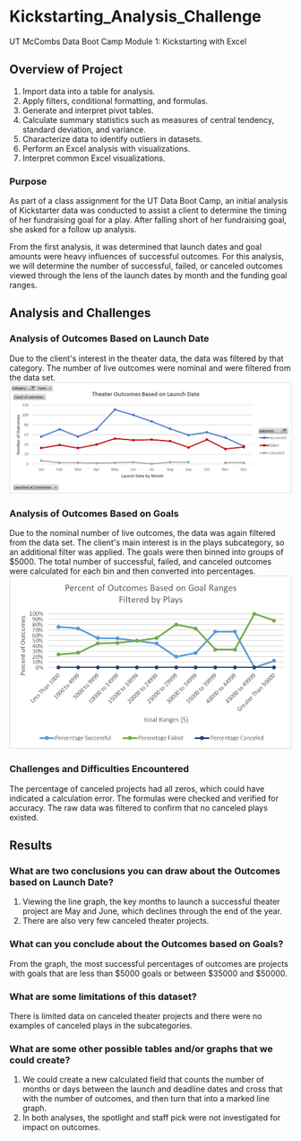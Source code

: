 # Kickstarting_Analysis_Challenge
UT McCombs Data Boot Camp Module 1: Kickstarting with Excel

## Overview of Project
1. Import data into a table for analysis.   
2. Apply filters, conditional formatting, and formulas.   
3. Generate and interpret pivot tables.   
4. Calculate summary statistics such as measures of central tendency, standard deviation, and variance.  
5. Characterize data to identify outliers in datasets.  
6. Perform an Excel analysis with visualizations.  
7. Interpret common Excel visualizations.  

### Purpose
As part of a class assignment for the UT Data Boot Camp, an initial analysis of Kickstarter data was conducted to assist a client to determine the timing of her fundraising goal for a play.  After falling short of her fundraising goal, she asked for a follow up analysis. 

From the first analysis, it was determined that launch dates and goal amounts were heavy influences of successful outcomes.  For this analysis, we will determine the number of successful, failed, or canceled outcomes viewed through the lens of the launch dates by month and the funding goal ranges.

## Analysis and Challenges

### Analysis of Outcomes Based on Launch Date
Due to the client's interest in the theater data, the data was filtered by that category.  The number of live outcomes were nominal and were filtered from the data set.  
![Graph 1. Theater Outcomes based on Launch Dates](Resources/Theater_Outcomes_vs_Launch.png)

### Analysis of Outcomes Based on Goals
Due to the nominal number of live outcomes, the data was again filtered from the data set.  The client's main interest is in the plays subcategory, so an additional filter was applied.  The goals were then binned into groups of $5000.  The total number of successful, failed, and canceled outcomes were calculated for each bin and then converted into percentages.
![Graph 2. Percent of Outcomes Based on Goal Ranges](Outcomes_vs_Goals.png)

### Challenges and Difficulties Encountered
The percentage of canceled projects had all zeros, which could have indicated a calculation error.  The formulas were checked and verified for accuracy.  The raw data was filtered to confirm that no canceled plays existed. 

## Results

### What are two conclusions you can draw about the Outcomes based on Launch Date?
<ol>
  <li> Viewing the line graph, the key months to launch a successful theater project are May and June, which declines through the end of the year.  
  <li> There are also very few canceled theater projects.
</ol>

### What can you conclude about the Outcomes based on Goals?
From the graph, the most successful percentages of outcomes are projects with goals that are less than $5000 goals or between $35000 and $50000. 

### What are some limitations of this dataset?
There is limited data on canceled theater projects and there were no examples of canceled plays in the subcategories.  

### What are some other possible tables and/or graphs that we could create?
<ol>
  <li> We could create a new calculated field that counts the number of months or days between the launch and deadline dates and cross that with the number of outcomes, and then turn that into a marked line graph.  
  <li> In both analyses, the spotlight and staff pick were not investigated for impact on outcomes. 
</ol>
